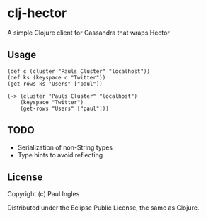 # clj-hector

A simple Clojure client for Cassandra that wraps Hector

## Usage

    (def c (cluster "Pauls Cluster" "localhost"))
    (def ks (keyspace c "Twitter"))
    (get-rows ks "Users" ["paul"])

    (-> (cluster "Pauls Cluster" "localhost")
        (keyspace "Twitter")
        (get-rows "Users" ["paul"]))

## TODO

* Serialization of non-String types
* Type hints to avoid reflecting

## License

Copyright (c) Paul Ingles

Distributed under the Eclipse Public License, the same as Clojure.
